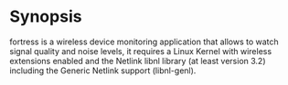 # Synopsis

fortress is a wireless device monitoring application that allows to watch signal quality and noise levels, it requires a Linux Kernel with wireless extensions enabled and the Netlink libnl library (at least version 3.2) including the Generic Netlink support (libnl-genl).
